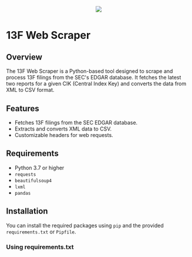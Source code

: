 <h1 align="center">
  <picture>
    <source media="(prefers-color-scheme: dark)" srcset="13Fs.png"/>
    <source media="(prefers-color-scheme: light)" srcset="13Fs.png"/>
    <img width="400" src="13Fs.png"/>
 <br />
</h1>


# 13F Web Scraper

## Overview
The 13F Web Scraper is a Python-based tool designed to scrape and process 13F filings from the SEC's EDGAR database. It fetches the latest two reports for a given CIK (Central Index Key) and converts the data from XML to CSV format.

## Features
- Fetches 13F filings from the SEC EDGAR database.
- Extracts and converts XML data to CSV.
- Customizable headers for web requests.

## Requirements
- Python 3.7 or higher
- `requests`
- `beautifulsoup4`
- `lxml`
- `pandas`

## Installation
You can install the required packages using `pip` and the provided `requirements.txt` or `Pipfile`.

### Using requirements.txt
